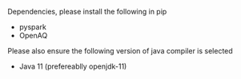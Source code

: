 Dependencies, please install the following in pip
  - pyspark
  - OpenAQ

Please also ensure the following version of java compiler is selected
  - Java 11 (prefereablly openjdk-11)


